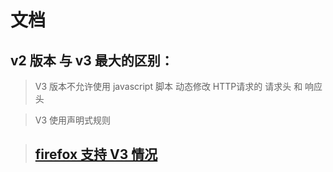 # 文档

## v2 版本 与 v3 最大的区别：

> V3 版本不允许使用 javascript 脚本 动态修改 HTTP请求的 请求头 和 响应头

> V3 使用声明式规则


> ## [firefox 支持 V3 情况](https://www.mozilla.org/en-US/firefox/109.0/releasenotes/)